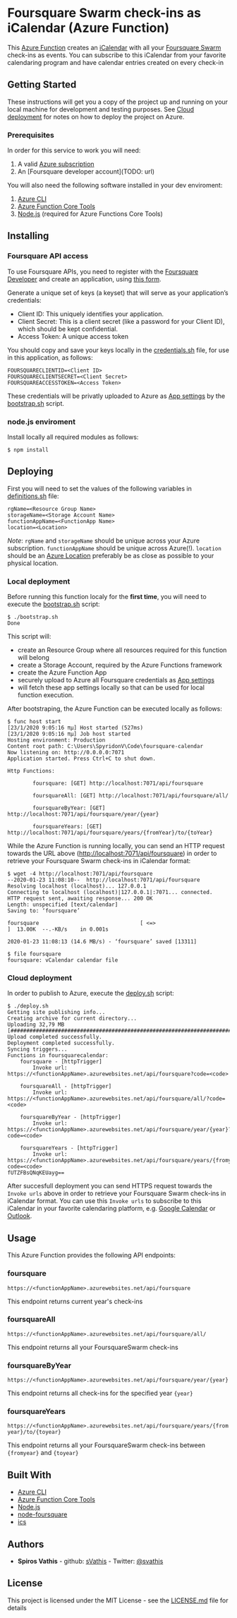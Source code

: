 # Foursquare Swarm check-ins as iCalendar (Azure Function)

This [Azure Function](https://docs.microsoft.com/en-us/azure/azure-functions/functions-overview) creates an [iCalendar](https://icalendar.org/) with all your [Foursquare Swarm](https://www.swarmapp.com/) check-ins as events. You can subscribe to this iCalendar from your favorite calendaring program and have calendar entries created on every check-in

## Getting Started

These instructions will get you a copy of the project up and running on your local machine for development and testing purposes. See [Cloud deployment](#Cloud-deployment) for notes on how to deploy the project on Azure.

### Prerequisites

In order for this service to work you will need:

 1. A valid [Azure subscription](https://azure.microsoft.com/en-us/)
 2. An [Foursquare developer account](TODO: url)

You will also need the following software installed in your dev enviroment:

 1. [Azure CLI](https://docs.microsoft.com/en-us/cli/azure/?view=azure-cli-latest)
 2. [Azure Function Core Tools](https://docs.microsoft.com/en-us/azure/azure-functions/functions-run-local)
 3. [Node.js](https://docs.npmjs.com/downloading-and-installing-node-js-and-npm) (required for Azure Functions Core Tools)

## Installing

### Foursquare API access

To use Foursquare APIs, you need to register with the [Foursquare Developer](https://developer.foursquare.com/) and create an application, using [this form](https://foursquare.com/developers/apps).

Generate a unique set of keys (a keyset) that will serve as your application’s credentials:

* Client ID: This uniquely identifies your application.
* Client Secret: This is a client secret (like a password for your Client ID), which should be kept confidential.
* Access Token: A unique access token

You should copy and save your keys locally in the [credentials.sh](credentials.sh) file, for use in this application, as follows:

```shell
FOURSQUARECLIENTID=<Client ID>
FOURSQUARECLIENTSECRET=<Client Secret>
FOURSQUAREACCESSTOKEN=<Access Token>
```

These credentials will be privatly uploaded to Azure as [App settings](https://docs.microsoft.com/en-us/azure/azure-functions/functions-app-settings) by the [bootstrap.sh](bootstrap.sh) script.

### node.js enviroment

Install locally all required modules as follows:

```shell
$ npm install
```

## Deploying

First you will need to set the values of the following variables in [definitions.sh](definitions.sh) file:

```shell
rgName=<Resource Group Name>
storageName=<Storage Account Name>
functionAppName=<FunctionApp Name>
location=<Location>
```

*Note*: `rgName` and `storageName` should be unique across your Azure subscription. `functionAppName` should be unique across Azure(!). `location` should be an [Azure Location](https://azure.microsoft.com/en-us/global-infrastructure/locations/) preferably be as close as possible to your physical location. 

### Local deployment

Before running this function localy for the **first time**, you will need to execute the [bootstrap.sh](bootstrap.sh) script:

```shell
$ ./bootstrap.sh
Done
```

This script will:

* create an Resource Group where all resources required for this function will belong
* create a Storage Account, required by the Azure Functions framework
* create the Azure Function App
* securely upload to Azure all Foursquare credentials as [App settings](https://docs.microsoft.com/en-us/azure/azure-functions/functions-app-settings)
* will fetch these app settings locally so that can be used for local function execution.

After bootstraping, the Azure Function can be executed locally as follows:

```shell
$ func host start
[23/1/2020 9:05:16 πμ] Host started (527ms)
[23/1/2020 9:05:16 πμ] Job host started
Hosting environment: Production
Content root path: C:\Users\SpyridonV\Code\foursquare-calendar
Now listening on: http://0.0.0.0:7071
Application started. Press Ctrl+C to shut down.

Http Functions:

        foursquare: [GET] http://localhost:7071/api/foursquare

        foursquareAll: [GET] http://localhost:7071/api/foursquare/all/

        foursquareByYear: [GET] http://localhost:7071/api/foursquare/year/{year}

        foursquareYears: [GET] http://localhost:7071/api/foursquare/years/{fromYear}/to/{toYear}

```

While the Azure Function is running locally, you can send an HTTP request towards the URL above ([http://localhost:7071/api/foursquare](http://localhost:7071/api/foursquare)) in order to retrieve your Foursquare Swarm check-ins in iCalendar format:

```shell
$ wget -4 http://localhost:7071/api/foursquare
--2020-01-23 11:08:10--  http://localhost:7071/api/foursquare
Resolving localhost (localhost)... 127.0.0.1
Connecting to localhost (localhost)|127.0.0.1|:7071... connected.
HTTP request sent, awaiting response... 200 OK
Length: unspecified [text/calendar]
Saving to: ‘foursquare’

foursquare                                [ <=>                                                                      ]  13.00K  --.-KB/s    in 0.001s

2020-01-23 11:08:13 (14.6 MB/s) - ‘foursquare’ saved [13311]

$ file foursquare
foursquare: vCalendar calendar file
```

### Cloud deployment

In order to publish to Azure, execute the [deploy.sh](deploy.sh) script:

```shell
$ ./deploy.sh
Getting site publishing info...
Creating archive for current directory...
Uploading 32,79 MB [##############################################################################]
Upload completed successfully.
Deployment completed successfully.
Syncing triggers...
Functions in foursquarecalendar:
    foursquare - [httpTrigger]
        Invoke url: https://<functionAppName>.azurewebsites.net/api/foursquare?code=<code>

    foursquareAll - [httpTrigger]
        Invoke url: https://<functionAppName>.azurewebsites.net/api/foursquare/all/?code=<code>

    foursquareByYear - [httpTrigger]
        Invoke url: https://<functionAppName>.azurewebsites.net/api/foursquare/year/{year}?code=<code>

    foursquareYears - [httpTrigger]
        Invoke url: https://<functionAppName>.azurewebsites.net/api/foursquare/years/{fromyear}/to/{toyear}?code=<code>
fUTZFBsQNqKEUayg==

```

After succesfull deployment you can send HTTPS request towards the `Invoke urls` above in order to retrieve your Foursquare Swarm check-ins in iCalendar format. You can use this `Invoke urls` to subscribe to this iCalendar in your favorite calendaring platform, e.g. [Google Calendar](https://support.google.com/calendar/answer/37100?co=GENIE.Platform%3DDesktop&hl=en) or [Outlook](https://support.office.com/en-us/article/Import-or-subscribe-to-a-calendar-in-Outlook-on-the-web-503ffaf6-7b86-44fe-8dd6-8099d95f38df).

## Usage

This Azure Function provides the following API endpoints:

### foursquare 

`https://<functionAppName>.azurewebsites.net/api/foursquare`

This endpoint returns current year's check-ins

### foursquareAll

`https://<functionAppName>.azurewebsites.net/api/foursquare/all/`

This endpoint returns all your FoursquareSwarm check-ins

### foursquareByYear

`https://<functionAppName>.azurewebsites.net/api/foursquare/year/{year}`

This endpoint returns all check-ins for the specified year `{year}`

### foursquareYears

`https://<functionAppName>.azurewebsites.net/api/foursquare/years/{fromyear}/to/{toyear}`

This endpoint returns all your FoursquareSwarm check-ins between `{fromyear}` and `{toyear}`

## Built With

* [Azure CLI](https://docs.microsoft.com/en-us/cli/azure/?view=azure-cli-latest)
* [Azure Function Core Tools](https://docs.microsoft.com/en-us/azure/azure-functions/functions-run-local)
* [Node.js](https://docs.npmjs.com/downloading-and-installing-node-js-and-npm)
* [node-foursquare](https://github.com/clintandrewhall/node-foursquare)
* [ics](https://github.com/adamgibbons/ics)

## Authors

* **Spiros Vathis** - github: [sVathis](https://github.com/sVathis) - Twitter: [@svathis](https://twitter.com/svathis)

## License

This project is licensed under the MIT License - see the [LICENSE.md](LICENSE.md) file for details

